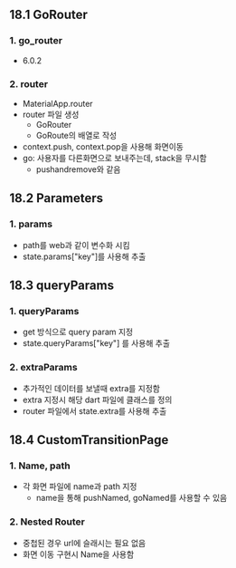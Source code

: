 ## 18.1 GoRouter

### 1. go_router

- 6.0.2

### 2. router

- MaterialApp.router
- router 파일 생성
  - GoRouter
  - GoRoute의 배열로 작성
- context.push, context.pop을 사용해 화면이동
- go: 사용자를 다른화면으로 보내주는데, stack을 무시함
  - pushandremove와 같음



## 18.2 Parameters

### 1. params

- path를 web과 같이 변수화 시킴
- state.params["key"]를 사용해 추출



## 18.3 queryParams

### 1. queryParams

- get 방식으로 query param 지정
- state.queryParams["key"] 를 사용해 추출



### 2. extraParams

- 추가적인 데이터를 보낼때 extra를 지정함
- extra 지정시 해당 dart 파일에 클래스를 정의
- router 파일에서 state.extra를 사용해 추출



## 18.4 CustomTransitionPage

### 1. Name, path

- 각 화면 파일에 name과 path 지정
  - name을 통해 pushNamed, goNamed를 사용할 수 있음



### 2. Nested Router

- 중첩된 경우 url에 슬래시는 필요 없음
- 화면 이동 구현시 Name을 사용함









